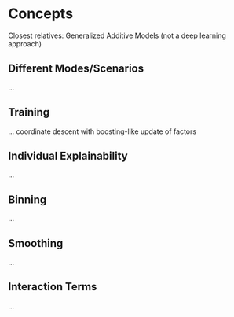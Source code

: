 # Concepts

Closest relatives: Generalized Additive Models (not a deep learning approach)

Different Modes/Scenarios
-------------------------

...

Training
--------

... coordinate descent with boosting-like update of factors

Individual Explainability
-------------------------

...

Binning
-------

...

Smoothing
---------

...

Interaction Terms
-----------------

...